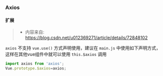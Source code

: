 ### Axios

#### 扩展

> * 内容来自: https://blog.csdn.net/u012369271/article/details/72848102

`axios` 不支持 `vue.use()` 方式声明使用，建议在 `main.js` 中使用如下声明方式，这样在其他vue组件中就可以使用 `this.$axios` 调用

```js
import axios from 'axios';
Vue.prototype.$axios=axios;
```

